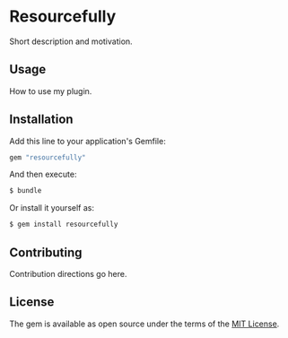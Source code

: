 # Resourcefully
Short description and motivation.

## Usage
How to use my plugin.

## Installation
Add this line to your application's Gemfile:

```ruby
gem "resourcefully"
```

And then execute:
```bash
$ bundle
```

Or install it yourself as:
```bash
$ gem install resourcefully
```

## Contributing
Contribution directions go here.

## License
The gem is available as open source under the terms of the [MIT License](https://opensource.org/licenses/MIT).
